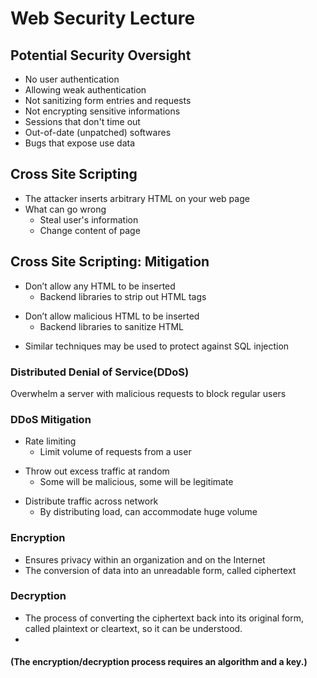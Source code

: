 # Web Security Lecture
## Potential Security Oversight
<ul>
    <li>No user authentication
    <li>Allowing weak authentication
    <li>Not sanitizing form entries and requests
    <li>Not encrypting sensitive informations
    <li>Sessions that don't time out
    <li>Out-of-date (unpatched) softwares
    <li>Bugs that expose use data
</ul>

## Cross Site Scripting

<ul> 
<li>The attacker inserts arbitrary HTML on your web page
<li>What can go wrong
<ul>
<li>Steal user's information
<li>Change content of page
</ul>
</ul>

## Cross Site Scripting: Mitigation

<ul>
<li>Don’t allow any HTML to be inserted
<ul>
<li>Backend libraries to strip out HTML tags
</ul>
</ul>

<ul>
<li>Don’t allow malicious HTML to be inserted
<ul>
<li>Backend libraries to sanitize HTML
</ul>
</ul>

<ul>
<li>Similar techniques may be used to protect
against SQL injection
</ul>

### Distributed Denial of Service(DDoS)
<p>Overwhelm a server with malicious requests to block regular users

### DDoS Mitigation
<ul>
<li>Rate limiting
<ul>
<li>Limit volume of requests from a user
</ul>
</ul>

<ul>
<li>Throw out excess traffic at random
<ul>
<li>Some will be malicious, some will be legitimate
</ul>
</ul>

<ul>
<li>Distribute traffic across network
<ul>
<li>By distributing load, can accommodate huge
volume
</ul>
</ul>

### Encryption
<ul>
<li>Ensures privacy within an organization and on the
Internet
<li>The conversion of data into an unreadable form,
called ciphertext
</ul>

### Decryption
<ul>
<li>The process of converting the ciphertext back into its
original form, called plaintext or cleartext, so it can be
understood.<li>
</ul>

#### (The encryption/decryption process requires an algorithm and a key.)

